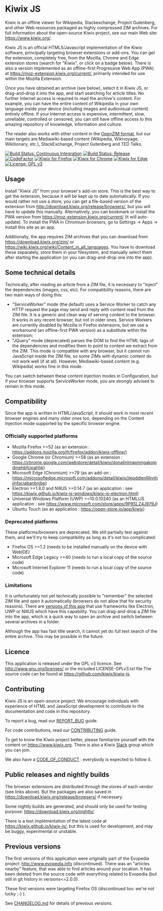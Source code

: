# Kiwix JS

Kiwix is an offline viewer for Wikipedia, Stackexchange, Project Gutenberg, and other Web resources packaged as highly compressed ZIM
archives. For full information about the open-source Kiwix project, see our main Web site: https://www.kiwix.org/.

Kiwix JS is an official HTML5/Javascript implementation of the Kiwix software, principally targeting browser extensions or add-ons. You
can get the extension, completely free, from the Mozilla, Chrome and Edge extension stores (search for "Kiwix", or click on a badge
below). There is also a version implemented as an offline-first Progressive Web App (PWA) at https://moz-extension.kiwix.org/current/,
primarily intended for use within the Mozilla Extension.

Once you have obtained an archive (see below), select it in Kiwix JS, or drag-and-drop it into the app, and start searching for article
titles. No further Internet access is required to read the archive's content. For example, you can have the entire content of Wikipedia
in your own language inside your device (including images and audiovisual content) entirely offline. If your Internet access is
expensive, intermittent, slow, unreliable, controlled or censored, you can still have offline access to this amazing repository of
knowledge, information and culture.

The reader also works with other content in the [OpenZIM format](https://wiki.openzim.org/wiki/OpenZIM), but our main targets are
Mediawiki-based content (Wikipedia, Wikivoyage, Wikitionary, etc.), StackExchange, Project Gutenberg and TED Talks.

[![Build Status: Continuous Integration](https://github.com/kiwix/kiwix-js/workflows/CI/badge.svg?query=branch%3Amain)](https://github.com/kiwix/kiwix-js/actions?query=branch%3Amain)
[![Build Status: Release](https://github.com/kiwix/kiwix-js/workflows/Release/badge.svg?query=branch%3Amain)](https://github.com/kiwix/kiwix-js/actions?query=branch%3Amain)
[![CodeFactor](https://www.codefactor.io/repository/github/kiwix/kiwix-js/badge)](https://www.codefactor.io/repository/github/kiwix/kiwix-js)
[![Kiwix for Firefox](https://img.shields.io/amo/v/kiwix-offline?label=Kiwix%20for%20Firefox)](https://addons.mozilla.org/fr/firefox/addon/kiwix-offline/)
[![Kiwix for Chrome](https://img.shields.io/chrome-web-store/v/donaljnlmapmngakoipdmehbfcioahhk?label=Kiwix%20for%20Chrome)](https://chrome.google.com/webstore/detail/kiwix/donaljnlmapmngakoipdmehbfcioahhk)
[![Kiwix for Edge](https://img.shields.io/badge/dynamic/json?label=Kiwix%20for%20Edge&prefix=v&query=%24.version&url=https%3A%2F%2Fmicrosoftedge.microsoft.com%2Faddons%2Fgetproductdetailsbycrxid%2Fjlepddlenlljlnnhjinfaciabanbnjbp)](https://microsoftedge.microsoft.com/addons/detail/kiwix/jlepddlenlljlnnhjinfaciabanbnjbp)
[![License: GPL v3](https://img.shields.io/badge/License-GPLv3-blue.svg)](https://www.gnu.org/licenses/gpl-3.0)

## Usage

Install "Kiwix JS" from your browser's add-on store. This is the best way to get the extension, because it will be kept up to date automatically. If
you would rather not use a store, you can get a file-based version of the extension from http://download.kiwix.org/release/browsers/, but you will
have to update this manually. Alternatively, you can bookmark or install the PWA version from https://moz-extension.kiwix.org/current/ (it will
auto-update). To install the PWA in Chromium browsers, go to Settings -> Apps -> Install this site as an app.

Additionally, the app requires ZIM archives that you can download from https://download.kiwix.org/zim/ or
https://wiki.kiwix.org/wiki/Content_in_all_languages. You have to download these separately, store them in your filesystem, and manually select them
after starting the application (or you can drag-and-drop one into the app).

## Some technical details

Technically, after reading an article from a ZIM file, it is necessary to "inject" the dependencies (images, css, etc). For compatibility reasons,
there are two main ways of doing this:

- "ServiceWorker" mode (the default) uses a Service Worker to catch any HTTP request the page may send and reply with content read from
the ZIM file. It is a generic and clean way of serving content to the browser. It works in any recent browser, but not in older ones.
Service Workers are currently disabled by Mozilla in Firefox extensions, but we use a workaround (an offline-first PWA version) as a
substitute within the extension;
- "JQuery" mode (deprecated) parses the DOM to find the HTML tags of the dependencies and modifies them to point to content we extract
from the ZIM. This mode is compatible with any browser, but it cannot run JavaScript inside the ZIM file, so some ZIMs with dynamic
content do not work well (if at all). However, Mediawiki-based content (e.g. Wikipedia) works fine in this mode.

You can switch between these content injection modes in Configuration, but if your browser supports ServiceWorker mode, you are strongly
advised to remain in this mode.

## Compatibility

Since the app is written in HTML/JavaScript, it should work in most recent browser engines and many older ones too, depending on the Content
Injection mode supported by the specific browser engine.

### Officially supported platforms

- Mozilla Firefox >=52 (as an extension : https://addons.mozilla.org/fr/firefox/addon/kiwix-offline/)
- Google Chrome (or Chromium) >=58 (as an extension : https://chrome.google.com/webstore/detail/kiwix/donaljnlmapmngakoipdmehbfcioahhk)
- Microsoft Edge (Chromium) >=79 (as an add-on : https://microsoftedge.microsoft.com/addons/detail/kiwix/jlepddlenlljlnnhjinfaciabanbnjbp)
- Electron >=1.8.0 and NWJS >=0.14.7 (as an application : see https://kiwix.github.io/kiwix-js-windows/kiwix-js-electron.html)
- Universal Windows Platform (UWP) >=10.0.10240 (as an HTML/JS application : see https://www.microsoft.com/store/apps/9P8SLZ4J979J)
- Ubuntu Touch (as an application : https://open-store.io/app/kiwix)

### Deprecated platforms

These platforms/browsers are deprecated. We still partially test against them, and we'll try to keep compatibility as long as it's not too complicated:

- Firefox OS >=1.2 (needs to be installed manually on the device with WebIDE)
- Microsoft Edge Legacy >=40 (needs to run a local copy of the source code)
- Microsoft Internet Explorer 11 (needs to run a local copy of the source code)

### Limitations

It is unfortunately not yet technically possible to "remember" the selected ZIM file and open it automatically (browsers do not allow that for
security reasons). There are [versions of this app](https://www.kiwix.org/en/download/) that use frameworks like Electron, UWP or NWJS which have
this capability. You can drag-and-drop a ZIM file into the app, which is a quick way to open an archive and switch between several archives in a
folder.

Although the app has fast title search, it cannot yet do full text search of the entire archive. This may be possible in the future.

## Licence

This application is released under the GPL v3 licence. See http://www.gnu.org/licenses/ or the included LICENSE-GPLv3.txt file
The source code can be found at https://github.com/kiwix/kiwix-js.

## Contributing

Kiwix JS is an open-source project. We encourage individuals with experience of HTML and JavaScript development to contribute to the documentation and code in this repository.

To report a bug, read our [REPORT_BUG](REPORT_BUG.md) guide.

For code contributions, read our [CONTRIBUTING](CONTRIBUTING.md) guide.

To get to know the Kiwix project better, please familiarize yourself with the content on https://www.kiwix.org. There is also a Kiwix [Slack](https://join.slack.com/t/kiwixoffline/shared_invite/zt-19s7tsi68-xlgHdmDr5c6MJ7uFmJuBkg) group which you can join.

We also have a [CODE_OF_CONDUCT](CODE_OF_CONDUCT.md) : everybody is expected to follow it.

## Public releases and nightly builds

The browser extensions are distributed through the stores of each vendor (see links above). But the packages are also saved in https://download.kiwix.org/release/browsers/ if necessary.

Some nightly builds are generated, and should only be used for testing purpose: https://download.kiwix.org/nightly/.

There is a test implementation of the latest code at https://kiwix.github.io/kiwix-js/, but this is used for development, and may be buggy, experimental or unstable.

## Previous versions

The first versions of this application were originally part of the Evopedia project: http://www.evopedia.info (discontinued). There was an "articles nearby" feature, that was able to find articles around your location. It has been deleted from the source code with everything related to Evopedia (but still in git history in versions<=2.0.0).

These first versions were targeting Firefox OS (discontinued too: we're not lucky ;-) ).

See [CHANGELOG.md](CHANGELOG.md) for details of previous versions.
